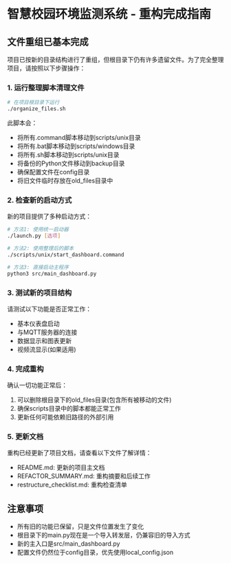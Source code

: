 # 智慧校园环境监测系统 - 重构完成指南

## 文件重组已基本完成

项目已按新的目录结构进行了重组，但根目录下仍有许多遗留文件。为了完全整理项目，请按照以下步骤操作：

### 1. 运行整理脚本清理文件

```bash
# 在项目根目录下运行
./organize_files.sh
```

此脚本会：
- 将所有.command脚本移动到scripts/unix目录
- 将所有.bat脚本移动到scripts/windows目录
- 将所有.sh脚本移动到scripts/unix目录
- 将备份的Python文件移动到backup目录
- 确保配置文件在config目录
- 将旧文件临时存放在old_files目录中

### 2. 检查新的启动方式

新的项目提供了多种启动方式：

```bash
# 方法1: 使用统一启动器
./launch.py [选项]

# 方法2: 使用整理后的脚本
./scripts/unix/start_dashboard.command

# 方法3: 直接启动主程序
python3 src/main_dashboard.py
```

### 3. 测试新的项目结构

请测试以下功能是否正常工作：
- 基本仪表盘启动
- 与MQTT服务器的连接
- 数据显示和图表更新
- 视频流显示(如果适用)

### 4. 完成重构

确认一切功能正常后：
1. 可以删除根目录下的old_files目录(包含所有被移动的文件)
2. 确保scripts目录中的脚本都能正常工作
3. 更新任何可能依赖旧路径的外部引用

### 5. 更新文档

重构已经更新了项目文档，请查看以下文件了解详情：
- README.md: 更新的项目主文档
- REFACTOR_SUMMARY.md: 重构摘要和后续工作
- restructure_checklist.md: 重构检查清单

## 注意事项

- 所有旧的功能已保留，只是文件位置发生了变化
- 根目录下的main.py现在是一个导入转发层，仍兼容旧的导入方式
- 新的主入口是src/main_dashboard.py
- 配置文件仍然位于config目录，优先使用local_config.json
